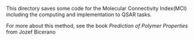 This directory saves some code for the Molecular Connectivity Index(MCI) including the computing and implementation to QSAR tasks. 

For more about this method, see the book *Prediction of Polymer Properties* from Jozef Bicerano
